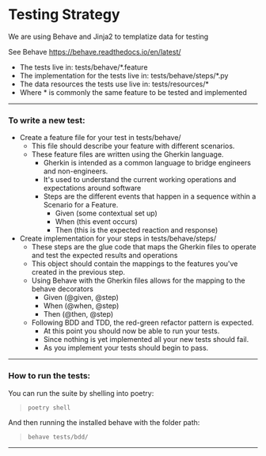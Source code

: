 # Testing Strategy

We are using Behave and Jinja2 to templatize data for testing

See Behave https://behave.readthedocs.io/en/latest/

* The tests live in: tests/behave/*.feature
* The implementation for the tests live in: tests/behave/steps/*.py
* The data resources the tests use live in: tests/resources/*
* Where * is commonly the same feature to be tested and implemented

<hr/>

### To write a new test:

* Create a feature file for your test in tests/behave/
    - This file should describe your feature with different scenarios.
    - These feature files are written using the Gherkin language.
        - Gherkin is intended as a common language to bridge engineers and non-engineers.
        - It's used to understand the current working operations and expectations around software
        - Steps are the different events that happen in a sequence within a Scenario for a Feature.
            - Given (some contextual set up)
            - When (this event occurs)
            - Then (this is the expected reaction and response)
* Create implementation for your steps in tests/behave/steps/
    - These steps are the glue code that maps the Gherkin files to operate and test the expected results and operations
    - This object should contain the mappings to the features you've created in the previous step.
    - Using Behave with the Gherkin files allows for the mapping to the behave decorators
        - Given (@given, @step)
        - When (@when, @step)
        - Then (@then, @step)
    - Following BDD and TDD, the red-green refactor pattern is expected.
        - At this point you should now be able to run your tests.
        - Since nothing is yet implemented all your new tests should fail.
        - As you implement your tests should begin to pass.

<hr/>

### How to run the tests:
You can run the suite by shelling into poetry:
>`poetry shell`

And then running the installed behave with the folder path:
>`behave tests/bdd/`

<hr/>
